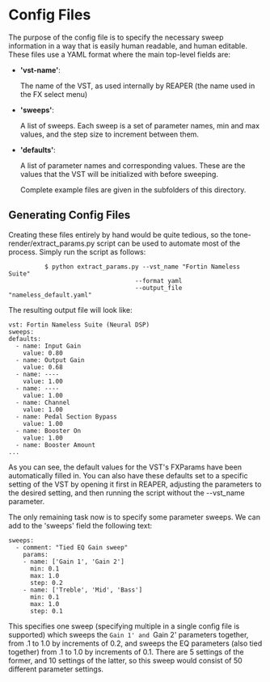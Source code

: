 # Config Files

The purpose of the config file is to specify the necessary sweep information in a way that is easily human readable, and human editable.  These files use a YAML format where the main top-level fields are: 

- **'vst-name'**: 

  The name of the VST, as used internally by REAPER (the name used in the FX select menu)

- **'sweeps'**: 

  A list of sweeps.  Each sweep is a set of parameter names, min and max values, and the step size to increment between them.

- **'defaults'**: 

  A list of parameter names and corresponding values.  These are the values that the VST will be initialized with before sweeping.
  
  Complete example files are given in the subfolders of this directory.
  
## Generating Config Files
  
Creating these files entirely by hand would be quite tedious, so the tone-render/extract_params.py script can be used to automate most of the process.  Simply run the script as follows:
  
```
          $ python extract_params.py --vst_name "Fortin Nameless Suite"
                                   --format yaml
                                   --output_file "nameless_default.yaml"
```

The resulting output file will look like:

```
vst: Fortin Nameless Suite (Neural DSP)
sweeps:
defaults:
  - name: Input Gain
    value: 0.80
  - name: Output Gain
    value: 0.68
  - name: ----
    value: 1.00
  - name: ----
    value: 1.00
  - name: Channel
    value: 1.00
  - name: Pedal Section Bypass
    value: 1.00
  - name: Booster On
    value: 1.00
  - name: Booster Amount
...
```

As you can see, the default values for the VST's FXParams have been automatically filled in.  You can also have these defaults set to a specific setting of the VST by opening it first in REAPER, adjusting the parameters to the desired setting, and then running the script without the --vst_name parameter.

The only remaining task now is to specify some parameter sweeps.  We can add to the 'sweeps' field the following text:

```
sweeps:
  - comment: "Tied EQ Gain sweep"
    params:
    - name: ['Gain 1', 'Gain 2']
      min: 0.1
      max: 1.0
      step: 0.2
    - name: ['Treble', 'Mid', 'Bass']
      min: 0.1
      max: 1.0
      step: 0.1
```

This specifies one sweep (specifying multiple in a single config file is supported) which sweeps the `Gain 1' and `Gain 2' parameters together, from .1 to 1.0 by increments of 0.2, and sweeps the EQ parameters (also tied together) from .1 to 1.0 by increments of 0.1.  There are 5 settings of the former, and 10 settings of the latter, so this sweep would consist of 50 different parameter settings.
